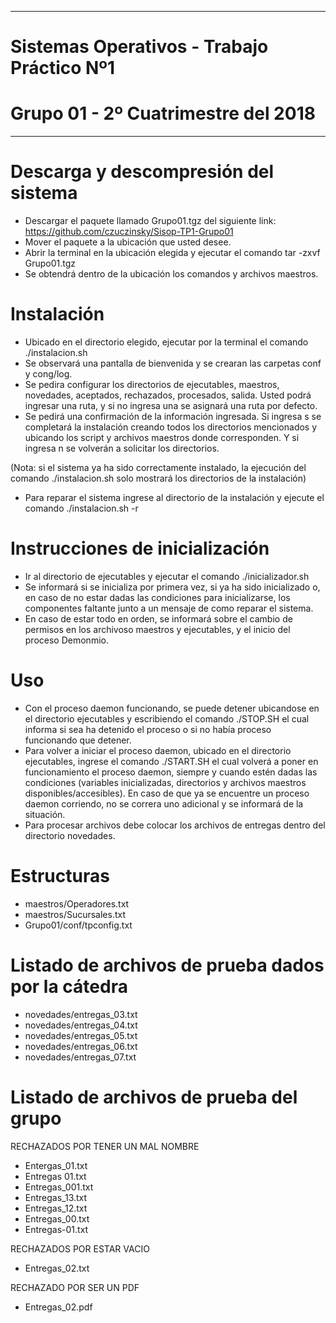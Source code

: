 ********************************************
# Sistemas Operativos - Trabajo Práctico Nº1
# Grupo 01 - 2º Cuatrimestre del 2018
********************************************




# Descarga y descompresión del sistema
- Descargar el paquete llamado Grupo01.tgz del siguiente link: https://github.com/czuczinsky/Sisop-TP1-Grupo01
- Mover el paquete a la ubicación que usted desee.
- Abrir la terminal en la ubicación elegida y ejecutar el comando tar -zxvf Grupo01.tgz
- Se obtendrá dentro de la ubicación los comandos y archivos maestros.



# Instalación
- Ubicado en el directorio elegido, ejecutar por la terminal el comando ./instalacion.sh
- Se observará una pantalla de bienvenida y se crearan las carpetas conf y cong/log.
- Se pedira configurar los directorios de ejecutables, maestros, novedades, aceptados, rechazados, procesados, salida. Usted podrá ingresar una ruta, y si no ingresa una se asignará una ruta por defecto.
- Se pedirá una confirmación de la información ingresada. Si ingresa s se completará la instalación creando todos los directorios mencionados y ubicando los script y archivos maestros donde corresponden. Y si ingresa n se volverán a solicitar los directorios.

(Nota: si el sistema ya ha sido correctamente instalado, la ejecución del comando ./instalacion.sh solo mostrará los directorios de la instalación)

- Para reparar el sistema ingrese al directorio de la instalación y ejecute el comando ./instalacion.sh -r



# Instrucciones de inicialización
- Ir al directorio de ejecutables y ejecutar el comando ./inicializador.sh
- Se informará si se inicializa por primera vez, si ya ha sido inicializado o, en caso de no estar dadas las condiciones para inicializarse, los componentes faltante junto a un mensaje de como reparar el sistema.
- En caso de estar todo en orden, se informará sobre el cambio de permisos en los archivoso maestros y ejecutables, y el inicio del proceso Demonmio.

# Uso
- Con el proceso daemon funcionando, se puede detener ubicandose en el directorio ejecutables y escribiendo el comando ./STOP.SH el cual informa si sea ha detenido el proceso o si no había proceso funcionando que detener.
- Para volver a iniciar el proceso daemon, ubicado en el directorio ejecutables, ingrese el comando ./START.SH el cual volverá a poner en funcionamiento el proceso daemon, siempre y cuando estén dadas las condiciones (variables inicializadas, directorios y archivos maestros disponibles/accesibles). En caso de que ya se encuentre un proceso daemon corriendo, no se correra uno adicional y se informará de la situación.
- Para procesar archivos debe colocar los archivos de entregas dentro del directorio novedades.


# Estructuras
- maestros/Operadores.txt
- maestros/Sucursales.txt
- Grupo01/conf/tpconfig.txt

# Listado de archivos de prueba dados por la cátedra
- novedades/entregas_03.txt
- novedades/entregas_04.txt
- novedades/entregas_05.txt
- novedades/entregas_06.txt
- novedades/entregas_07.txt

# Listado de archivos de prueba del grupo
RECHAZADOS POR TENER UN MAL NOMBRE
- Entergas_01.txt
- Entregas 01.txt
- Entregas_001.txt
- Entregas_13.txt
- Entregas_12.txt
- Entregas_00.txt
- Entregas-01.txt

RECHAZADOS POR ESTAR VACIO
- Entregas_02.txt

RECHAZADO POR SER UN PDF
- Entregas_02.pdf
